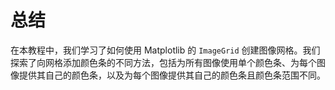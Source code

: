 # 总结

在本教程中，我们学习了如何使用 Matplotlib 的 `ImageGrid` 创建图像网格。我们探索了向网格添加颜色条的不同方法，包括为所有图像使用单个颜色条、为每个图像提供其自己的颜色条，以及为每个图像提供其自己的颜色条且颜色条范围不同。
